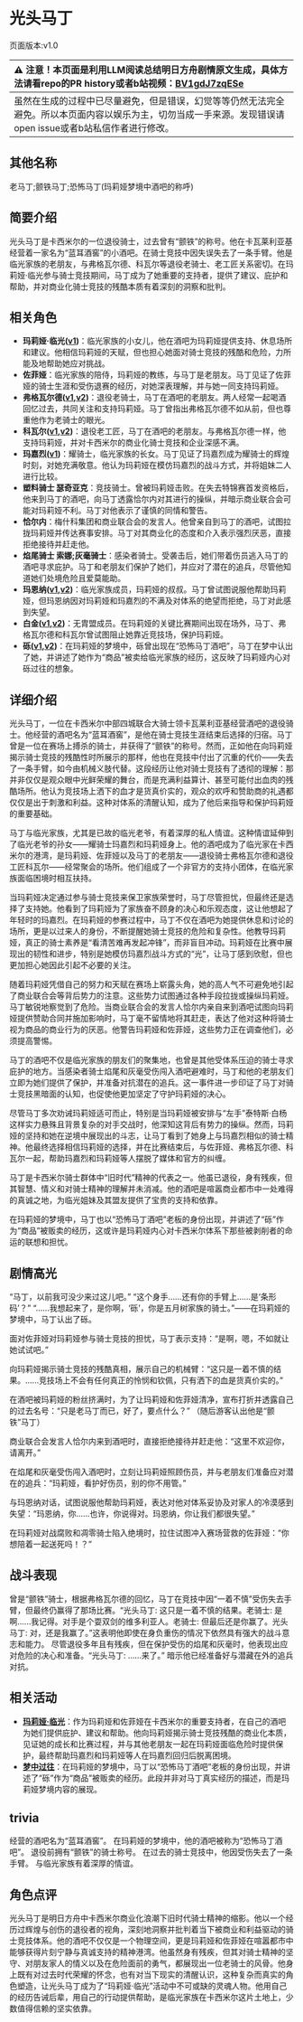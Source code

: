 # 光头马丁
页面版本:v1.0
 

| :warning: 注意！本页面是利用LLM阅读总结明日方舟剧情原文生成，具体方法请看repo的PR history或者b站视频：[BV1gdJ7zqESe](https://www.bilibili.com/video/BV1gdJ7zqESe/)         |
|:----------------------------|
| 虽然在生成的过程中已尽量避免，但是错误，幻觉等等仍然无法完全避免。所以本页面内容以娱乐为主，切勿当成一手来源。发现错误请open issue或者b站私信作者进行修改。|



## 其他名称
老马丁;颤铁马丁;恐怖马丁(玛莉娅梦境中酒吧的称呼)
## 简要介绍
光头马丁是卡西米尔的一位退役骑士，过去曾有“颤铁”的称号。他在卡瓦莱利亚基经营着一家名为“蓝耳酒窖”的小酒吧。在骑士竞技中因失误失去了一条手臂。他是临光家族的老朋友，与弗格瓦尔德、科瓦尔等退役老骑士、老工匠关系密切。在玛莉娅·临光参与骑士竞技期间，马丁成为了她重要的支持者，提供了建议、庇护和帮助，并对商业化骑士竞技的残酷本质有着深刻的洞察和批判。
## 相关角色
-   **玛莉娅·临光([v1](extended_char_8b2c94.md))**：临光家族的小女儿，他在酒吧为玛莉娅提供支持、休息场所和建议。他相信玛莉娅的天赋，但也担心她面对骑士竞技的残酷和危险，力所能及地帮助她应对挑战。
-   **佐菲娅**：临光家族的陪侍，玛莉娅的教练，与马丁是老朋友。马丁见证了佐菲娅的骑士生涯和受伤退赛的经历，对她深表理解，并与她一同支持玛莉娅。
-   **弗格瓦尔德([v1](extended_char_fu_ge_wa_er_de.md),[v2](../char_v3/extended_char_fu_ge_wa_er_de.md))**：退役老骑士，马丁在酒吧的老朋友。两人经常一起喝酒回忆过去，共同关注和支持玛莉娅。马丁曾指出弗格瓦尔德不如从前，但也尊重他作为老骑士的眼光。
-   **科瓦尔([v1](extended_char_ke_wa_er.md),[v2](../char_v3/extended_char_ke_wa_er.md))**：退役老工匠，马丁在酒吧的老朋友。与弗格瓦尔德一样，他支持玛莉娅，并对卡西米尔的商业化骑士竞技和企业深感不满。
-   **玛嘉烈([v1](extended_char_ma_jia_lie.md))**：耀骑士，临光家族的长女。马丁见证了玛嘉烈成为耀骑士的辉煌时刻，对她充满敬意。他认为玛莉娅在模仿玛嘉烈的战斗方式，并将姐妹二人进行比较。
-   **塑料骑士 瑟奇亚克**：竞技骑士。曾被玛莉娅击败。在失去特锦赛首发资格后，他来到马丁的酒吧，向马丁透露恰尔内对其进行的操纵，并暗示商业联合会可能对玛莉娅不利。马丁对他表示了谨慎的同情和警告。
-   **恰尔内**：梅什科集团和商业联合会的发言人。他曾亲自到马丁的酒吧，试图拉拢玛莉娅并传达赛事安排。马丁对其商业化的态度和介入表示强烈厌恶，直接拒绝接待并赶走他。
-   **焰尾骑士 索娜;灰毫骑士**：感染者骑士。受袭击后，她们带着伤员逃入马丁的酒吧寻求庇护。马丁和老朋友们保护了她们，并应对了潜在的追兵，尽管他知道她们处境危险且爱莫能助。
-   **玛恩纳([v1](char_4064_mlynar.md),[v2](../char_v3/char_4064_mlynar.md))**：临光家族成员，玛莉娅的叔叔。马丁曾试图说服他帮助玛莉娅，但玛恩纳因对玛莉娅和玛嘉烈的不满及对体系的绝望而拒绝，马丁对此感到失望。
-   **白金([v1](char_204_platnm.md),[v2](../char_v3/char_204_platnm.md))**：无胄盟成员。在玛莉娅的关键比赛期间出现在场外，马丁、弗格瓦尔德和科瓦尔曾试图阻止她靠近竞技场，保护玛莉娅。
-   **砾([v1](char_237_gravel.md),[v2](../char_v3/char_237_gravel.md))**：在玛莉娅的梦境中，砾曾出现在“恐怖马丁酒吧”，马丁在梦中认出了她，并讲述了她作为“商品”被卖给临光家族的经历，这反映了玛莉娅内心对砾过往的想象。
## 详细介绍
光头马丁，一位在卡西米尔中部四城联合大骑士领卡瓦莱利亚基经营酒吧的退役骑士。他经营的酒吧名为“蓝耳酒窖”，是他在骑士竞技生涯结束后选择的归宿。马丁曾是一位在赛场上搏杀的骑士，并获得了“颤铁”的称号。然而，正如他在向玛莉娅揭示骑士竞技的残酷性时所展示的那样，他也在竞技中付出了沉重的代价——失去了一条手臂，如今由机械义肢代替。这段经历让他对骑士竞技有了透彻的理解：那并非仅仅是观众眼中光鲜荣耀的舞台，而是充满利益算计、甚至可能付出血肉的残酷场所。他认为竞技场上洒下的血才是货真价实的，观众的欢呼和赞助商的礼遇都仅仅是出于刺激和利益。这种对体系的清醒认知，成为了他后来指导和保护玛莉娅的重要基础。

马丁与临光家族，尤其是已故的临光老爷，有着深厚的私人情谊。这种情谊延伸到了临光老爷的孙女——耀骑士玛嘉烈和玛莉娅身上。他的酒吧成为了临光家在卡西米尔的港湾，是玛莉娅、佐菲娅以及马丁的老朋友——退役骑士弗格瓦尔德和退役工匠科瓦尔——经常聚会的场所。他们组成了一个非官方的支持小团体，在临光家族面临困境时相互扶持。

当玛莉娅决定通过参与骑士竞技来保卫家族荣誉时，马丁尽管担忧，但最终还是选择了支持她。他看到了玛莉娅为了家族奋不顾身的决心和乐观态度，这让他想起了年轻时的玛嘉烈。在玛莉娅的参赛过程中，马丁不仅在酒吧为她提供休息和讨论的场所，更是以过来人的身份，不断提醒她骑士竞技的危险和复杂性。他教导玛莉娅，真正的骑士素养是“看清苦难再发起冲锋”，而非盲目冲动。玛莉娅在比赛中展现出的韧性和进步，特别是她模仿玛嘉烈战斗方式的“光”，让马丁感到欣慰，但也更加担心她因此引起不必要的关注。

随着玛莉娅凭借自己的努力和天赋在赛场上崭露头角，她的高人气不可避免地引起了商业联合会等背后势力的注意。这些势力试图通过各种手段拉拢或操纵玛莉娅。马丁敏锐地察觉到了危险。当商业联合会的发言人恰尔内亲自来到酒吧试图向玛莉娅提供赞助合同并施加影响时，马丁毫不留情地将其赶走，表达了他对这种将骑士视为商品的商业行为的厌恶。他警告玛莉娅和佐菲娅，这些势力正在调查他们，必须提高警惕。

马丁的酒吧不仅是临光家族的朋友们的聚集地，也曾是其他受体系压迫的骑士寻求庇护的地方。当感染者骑士焰尾和灰毫受伤闯入酒吧避难时，马丁和他的老朋友们立即为她们提供了保护，并准备对抗潜在的追兵。这一事件进一步印证了马丁对骑士竞技黑暗面的认知，也促使他更加坚定了守护玛莉娅的决心。

尽管马丁多次劝诫玛莉娅适可而止，特别是当玛莉娅被安排与“左手”泰特斯·白杨这样实力悬殊且背景复杂的对手交战时，他深知这背后有势力的操纵。然而，玛莉娅的坚持和她在逆境中展现出的斗志，让马丁看到了她身上与玛嘉烈相似的骑士精神。他最终选择相信玛莉娅的选择，并在比赛结束后，与佐菲娅、弗格瓦尔德、科瓦尔一起，帮助玛嘉烈和玛莉娅等人摆脱了媒体和官方的纠缠。

马丁是卡西米尔骑士群体中“旧时代”精神的代表之一。他虽已退役，身有残疾，但其智慧、情义和对骑士精神的理解并未消减。他的酒吧是喧嚣商业都市中一处难得的真诚之地，为临光姐妹及其盟友提供了宝贵的支持和依靠。

在玛莉娅的梦境中，马丁也以“恐怖马丁酒吧”老板的身份出现，并讲述了“砾”作为“商品”被贩卖的经历，这或许是玛莉娅内心对卡西米尔体系下那些被剥削者的命运的联想和担忧。
## 剧情高光
“马丁，以前我可没少来过这儿吧。”
“这个身手......还有你的手臂上......是‘条形码’？”
“......我想起来了，是你啊，‘砾’，你是五月树家族的骑士。”——在玛莉娅的梦境中，马丁认出了砾。

面对佐菲娅对玛莉娅参与骑士竞技的担忧，马丁表示支持：“是啊，嗯，不如就让她试试吧。”

向玛莉娅揭示骑士竞技的残酷真相，展示自己的机械臂：“这只是一着不慎的结果。......竞技场上不会有任何真正的怜悯和钦佩，只有洒下的血是货真价实的。”

在酒吧被玛莉娅的粉丝挤满时，为了让玛莉娅和佐菲娅清净，宣布打折并透露自己的过去名号：“只是老马丁而已，好了，要点什么？” （随后游客认出他是“颤铁”马丁）

商业联合会发言人恰尔内来到酒吧时，直接拒绝接待并赶走他：“这里不欢迎你，请离开。”

在焰尾和灰毫受伤闯入酒吧时，立刻让玛莉娅照顾伤员，并与老朋友们准备应对潜在的追兵：“玛莉娅，看护好伤员，别的你不用管。”

与玛恩纳对话，试图说服他帮助玛莉娅，表达对他对体系妥协及对家人的冷漠感到失望：“玛恩纳，你......也许，你说得对。玛恩纳，你让我们都很失望。”

在玛莉娅对战腐败和凋零骑士陷入绝境时，拉住试图冲入赛场营救的佐菲娅：“你想陪着一起送死吗！？”
## 战斗表现
曾是“颤铁”骑士，根据弗格瓦尔德的回忆，马丁在竞技中因“一着不慎”受伤失去手臂，但最终仍赢得了那场比赛。“光头马丁: 这只是一着不慎的结果。老骑士: 是啊......我记得。对手是个耍双剑的维多利亚人。老骑士: 但最后还是你赢了。光头马丁: 对，还是我赢了。”这表明他即使在身负重伤的情况下依然具有强大的战斗意志和能力。
尽管退役多年且有残疾，但在保护受伤的焰尾和灰毫时，他表现出应对危险的决心和准备。“光头马丁: ......来了。” 暗示他已经准备好与潜藏在外的追兵对抗。
## 相关活动
-   **[玛莉娅·临光](../stories/act13d5.md)**：作为玛莉娅和佐菲娅在卡西米尔的重要支持者，在自己的酒吧为她们提供庇护、建议和帮助。他向玛莉娅揭示骑士竞技残酷的商业化本质，见证她的成长和比赛过程，并与其他老朋友一起在玛莉娅面临危险时提供保护，最终帮助玛嘉烈和玛莉娅等人在玛嘉烈回归后脱离困境。
-   **[梦中过往](../stories/story_gravel_set_1.md)**：在玛莉娅的梦境中，马丁以“恐怖马丁酒吧”老板的身份出现，并讲述了“砾”作为“商品”被贩卖的经历。此段并非对马丁真实经历的描述，而是玛莉娅梦境内容的展现。
## trivia
经营的酒吧名为“蓝耳酒窖”。
在玛莉娅的梦境中，他的酒吧被称为“恐怖马丁酒吧”。
退役前拥有“颤铁”的骑士称号。
在过去的骑士竞技中，他因受伤失去了一条手臂。
与临光家族有着深厚的情谊。
## 角色点评
光头马丁是明日方舟中卡西米尔商业化浪潮下旧时代骑士精神的缩影。他以一个经历过辉煌与创伤的退役者的视角，深刻地洞察并批判着当下被商业和利益驱动的骑士竞技体系。他的酒吧不仅仅是一个物理空间，更是玛莉娅和佐菲娅在喧嚣都市中能够获得片刻宁静与真诚支持的精神港湾。他虽然身有残疾，但其对骑士精神的坚守、对朋友家人的情义以及在危险面前的勇气，都展现出一位老骑士的风骨。他身上既有对过去时代荣耀的怀念，也有对当下现实的清醒认识，这种复杂而真实的角色塑造，让光头马丁成为了“玛莉娅·临光”活动中不可或缺的灵魂人物。他用自己的经历告诫后辈，用自己的行动提供帮助，是临光家族在卡西米尔这片土地上，少数值得信赖的坚实依靠。